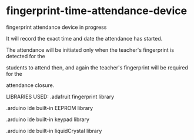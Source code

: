 # fingerprint-time-attendance-device
fingerprint attendance device in progress

It will record the exact time and date the attendance has started.

The attendance will be initiated only when the teacher's fingerprint is detected for the 

students to attend then, and again the teacher's fingerprint will be required for the 

attendance closure.

LIBRARIES USED:
.adafruit fingerprint library

.arduino ide built-in EEPROM library

.arduino ide built-in keypad library

.arduino ide built-in liquidCrystal library


